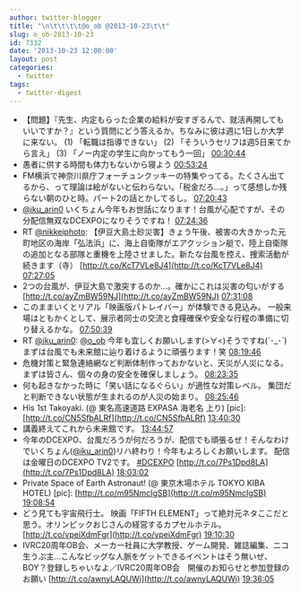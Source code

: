 ```yaml
---
author: twitter-blogger
title: "\n\t\t\t\t@o_ob @2013-10-23\t\t"
slug: o_ob-2013-10-23
id: 7332
date: '2013-10-23 12:00:00'
layout: post
categories:
  - twitter
tags:
  - twitter-digest
---
```


*   【問題】『先生、内定もらった企業の給料が安すぎるんで、就活再開してもいいですか？』という質問にどう答えるか。ちなみに彼は週に1日しか大学に来ない。 (1) 「転職は指導できない」 (2) 「そういうセリフは週5日来てから言え」 (3) 「ノー内定の学生に向かってもう一回」 [00:30:44](http://twitter.com/o_ob/statuses/392674387997913088)
*   愚者に供する時間も体力もないから寝よう [00:53:24](http://twitter.com/o_ob/statuses/392680092104552448)
*   FM横浜で神奈川県庁フォーチュンクッキーの特集やってる。たくさん出てるから、って理論は絵がないと伝わらない。「税金だろ...。」って感想しか残らない朝のひと時。パート2の話とかしてるし。 [07:20:43](http://twitter.com/o_ob/statuses/392777563958808577)
*   [@iku_arin0](http://twitter.com/iku_arin0) いくちょん今年もお世話になります！台風が心配ですが、その分配信無双なDCEXPOになりそうですね！ [07:24:36](http://twitter.com/o_ob/statuses/392778540262756352)
*   RT [@nikkeiphoto](http://twitter.com/nikkeiphoto): 【伊豆大島土砂災害】きょう午後、被害の大きかった元町地区の海岸「弘法浜」に、海上自衛隊がエアクッション艇で、陸上自衛隊の追加となる部隊と重機を上陸させました。新たな台風を控え、捜索活動が続きます（寺） [http://t.co/KcT7VLe8J4](http://t.co/KcT7VLe8J4) [07:27:05](http://twitter.com/o_ob/statuses/392779165151158272)
*   2つの台風が、伊豆大島で激突するのか...。確かにこれは災害の匂いがする [http://t.co/ayZmBW59NJ](http://t.co/ayZmBW59NJ) [07:31:08](http://twitter.com/o_ob/statuses/392780184799023104)
*   このままいくとリアル「映画版パトレイバー」が体験できる見込み。 一般来場はともかくとして、展示者同士の交流と食糧確保や安全な行程の準備に切り替えるかな。 [07:50:39](http://twitter.com/o_ob/statuses/392785095674707968)
*   RT [@iku_arin0](http://twitter.com/iku_arin0): [@o_ob](http://twitter.com/o_ob) 今年も宜しくお願いします(>∀<)そうですね(´･_･`)まずは台風でも未来館に辿り着けるように頑張ります！笑 [08:19:46](http://twitter.com/o_ob/statuses/392792424562425856)
*   危機対策と緊急連絡網など判断体制作っておかないと、天災が人災になる。 まずは皆さん、個々の身の安全を確保しましょう。 [08:23:35](http://twitter.com/o_ob/statuses/392793383787192320)
*   何も起きなかった時に「笑い話になるぐらい」が適性な対策レベル。 集団だと判断できない状態が生まれるのが人災の始まり。 [08:25:46](http://twitter.com/o_ob/statuses/392793936051187713)
*   His 1st Takoyaki. (@ 東名高速道路 EXPASA 海老名 上り) [pic]: [http://t.co/CN5SfbALRf](http://t.co/CN5SfbALRf) [13:40:30](http://twitter.com/o_ob/statuses/392873139681906688)
*   講義終えてこれから未来館です。 [13:44:57](http://twitter.com/o_ob/statuses/392874260516990976)
*   今年のDCEXPO、台風だろうが何だろうが、配信でも頑張るぜ！そんなわけでいくちょん([@iku_arin0](http://twitter.com/iku_arin0))リハ終わり！今年もよろしくお願いします。 配信は金曜日のDCEXPO TV2です。 [#DCEXPO](http://search.twitter.com/search?q=%23DCEXPO) [http://t.co/7Ps1Dpd8LA](http://t.co/7Ps1Dpd8LA) [18:03:02](http://twitter.com/o_ob/statuses/392939208613974016)
*   Private Space of Earth Astronaut! (@ 東京木場ホテル TOKYO KIBA HOTEL) [pic]: [http://t.co/m95NmcIgSB](http://t.co/m95NmcIgSB) [19:08:54](http://twitter.com/o_ob/statuses/392955784201768960)
*   どう見ても宇宙飛行士。 映画「FIFTH ELEMENT」って絶対元ネタここだと思う。オリンピックおじさんの経営するカプセルホテル。 [http://t.co/vpeiXdmFgr](http://t.co/vpeiXdmFgr) [19:10:30](http://twitter.com/o_ob/statuses/392956187924127745)
*   IVRC20周年OB会、メーカー社員に大学教授、ゲーム開発、雑誌編集、ニコ生うぷ主…こんなビッグな人脈をゲットできるイベントはそう無いぜ、BOY？登録しちゃいなよ／IVRC20周年OB会　開催のお知らせと参加登録のお願い [http://t.co/awnyLAQUWi](http://t.co/awnyLAQUWi) [19:36:05](http://twitter.com/o_ob/statuses/392962624532406272)